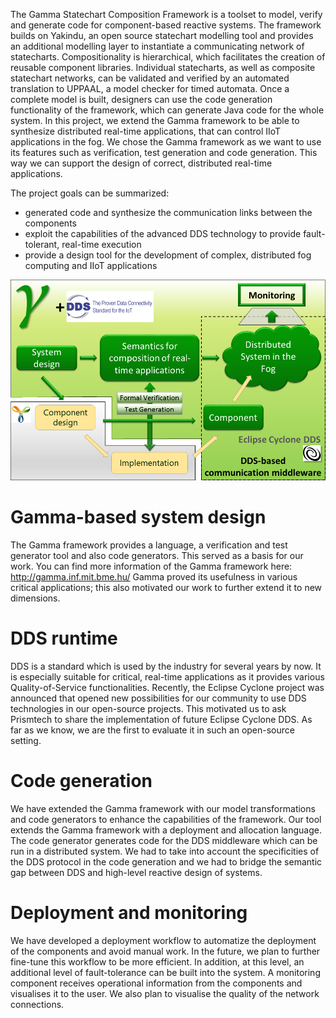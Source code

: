 ﻿
The Gamma Statechart Composition Framework is a toolset to model, verify and generate code for component-based reactive systems. The framework builds on Yakindu, an open source statechart modelling tool and provides an additional modelling layer to instantiate a communicating network of statecharts. Compositionality is hierarchical, which facilitates the creation of reusable component libraries. Individual statecharts, as well as composite statechart networks, can be validated and verified by an automated translation to UPPAAL, a model checker for timed automata. Once a complete model is built, designers can use the code generation functionality of the framework, which can generate Java code for the whole system.
In this project, we extend the Gamma framework to be able to synthesize distributed real-time applications, that can control IIoT applications in the fog. We chose the Gamma framework as we want to use its features such as verification, test generation and code generation. This way we can support the design of correct, distributed real-time applications.

The project goals can be summarized:
* generated code and synthesize the communication links between the components
* exploit the capabilities of the advanced DDS technology to provide fault-tolerant, real-time execution
* provide a design tool for the development of complex, distributed fog computing and IIoT applications


![Overview of our approach](gamma_IIoT_overview.png)


# Gamma-based system design
The Gamma framework provides a language, a verification and test generator tool and also code generators. This served as a basis for our work. You can find more information of the Gamma framework here: <http://gamma.inf.mit.bme.hu/>
Gamma proved its usefulness in various critical applications; this also motivated our work to further extend it to new dimensions.

# DDS runtime
DDS is a standard which is used by the industry for several years by now. It is especially suitable for critical, real-time applications as it provides various Quality-of-Service functionalities. Recently, the Eclipse Cyclone project was announced that opened new possibilities for our community to use DDS technologies in our open-source projects.
This motivated us to ask Prismtech to share the implementation of future Eclipse Cyclone DDS.
As far as we know, we are the first to evaluate it in such an open-source setting.

# Code generation 
We have extended the Gamma framework with our model transformations and code generators to enhance the capabilities of the framework. Our tool extends the Gamma framework with a deployment and allocation language. The code generator generates code for the DDS middleware which can be run in a distributed system. We had to take into account the specificities of the DDS protocol in the code generation and we had to bridge the semantic gap between DDS and high-level reactive design of systems.

# Deployment and monitoring
We have developed a deployment workflow to automatize the deployment of the components and avoid manual work. In the future, we plan to further fine-tune this workflow to be more efficient. In addition, at this level, an additional level of fault-tolerance can be built into the system.
A monitoring component receives operational information from the components and visualises it to the user. We also plan to visualise the quality of the network connections.
